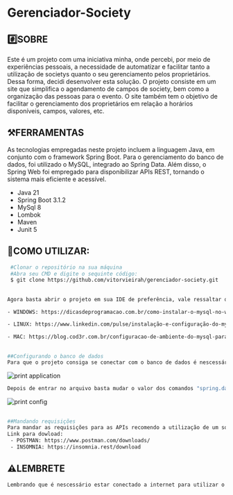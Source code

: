 # Gerenciador-Society

## #️⃣SOBRE
Este é um projeto com uma iniciativa minha, onde percebi, por meio de experiências pessoais, a necessidade de automatizar e facilitar tanto a utilização de societys quanto o seu gerenciamento pelos proprietários. Dessa forma, decidi desenvolver esta solução. O projeto consiste em um site que simplifica o agendamento de campos de society, bem como a organização das pessoas para o evento. O site também tem o objetivo de facilitar o gerenciamento dos proprietários em relação a horários disponíveis, campos, valores, etc.

## ⚒️FERRAMENTAS
As tecnologias empregadas neste projeto incluem a linguagem Java, em conjunto com o framework Spring Boot. Para o gerenciamento do banco de dados, foi utilizado o MySQL, integrado ao Spring Data. Além disso, o Spring Web foi empregado para disponibilizar APIs REST, tornando o sistema mais eficiente e acessível.

- Java 21
- Spring Boot 3.1.2
- MySql 8
- Lombok
- Maven
- Junit 5

## 🔵COMO UTILIZAR:

```bash
 #Clonar o repositório na sua máquina
 #Abra seu CMD e digite o sequinte código:
 $ git clone https://github.com/vitorvieirah/gerenciador-society.git
`````

##

```bash
Agora basta abrir o projeto em sua IDE de preferência, vale ressaltar que é nescessário ter a SGBD MySQL instalada em sua máquina, caso não tenha basta seguir este link:

- WINDOWS: https://dicasdeprogramacao.com.br/como-instalar-o-mysql-no-windows/

- LINUX: https://www.linkedin.com/pulse/instalação-e-configuração-do-mysql-linux-mint-20-ubuntu-yenny-delgado/?originalSubdomain=pt

- MAC: https://blog.cod3r.com.br/configuracao-de-ambiente-do-mysql-para-mac/
````

##

```bash
##Configurando o banco de dados
Para que o projeto consiga se conectar com o banco de dados é nescessário apenas configurar seu usuário e senha, basta entrar no arquivo "application.properties", nesse seguinte caminho: "\gerenciador-society\src\main\resources\application.properties": 
````
![print application](https://github.com/vitorvieirah/produto-vendas/assets/108897429/f3f05f8a-998a-41a9-a7c0-03fffc4c30e7)

```bash
Depois de entrar no arquivo basta mudar o valor dos comandos "spring.datasource.username" e "spring.datasource.password", basta colocar o seu usuário e senha, para o programa se conectar ao banco automáticamente.
````

![print config](https://github.com/vitorvieirah/produto-vendas/assets/108897429/a19a2849-5fd9-4051-a2d7-4fa9fe3e1d81)

##

```bash
##Mandando requisições
Para mandar as requisições para as APIs recomendo a utilização de um software, o "Postman" ou "Insomnia", mas claro, fique livre para utilizar o de sua preferência.
Link para dowload:
 - POSTMAN: https://www.postman.com/downloads/
 - INSOMNIA: https://insomnia.rest/download
````

## ⚠️LEMBRETE
```bash
Lembrando que é nescessário estar conectado a internet para utilizar o projeto, para assim o Maven conseguir baixar as dependências corretamente.
````
